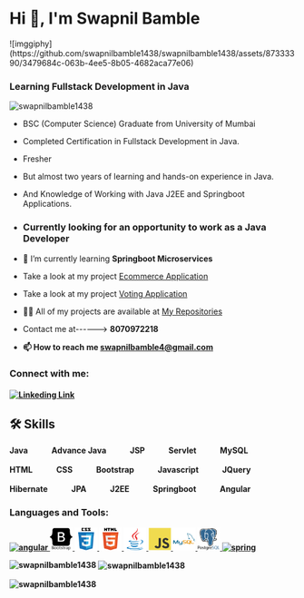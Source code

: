 <h1>Hi 👋, I'm Swapnil Bamble</h1>                               ![imggiphy](https://github.com/swapnilbamble1438/swapnilbamble1438/assets/87333390/3479684c-063b-4ee5-8b05-4682aca77e06)
<h3>Learning Fullstack Development in Java</h3>                

<p align="left"> <img src="https://komarev.com/ghpvc/?username=swapnilbamble1438&label=Profile%20views&color=0e75b6&style=flat" alt="swapnilbamble1438" /> </p>

-  BSC (Computer Science) Graduate from University of Mumbai

-  Completed Certification in Fullstack Development in Java.

-  Fresher

-  But almost two years of learning and hands-on experience in Java.

- And Knowledge of Working with Java J2EE and Springboot Applications.

- <h3> Currently looking for an opportunity to work as a Java Developer</h3>
  
- 🌱 I’m currently learning **Springboot Microservices**

- Take a look at my project [Ecommerce Application](https://swapnilbamble1438.github.io/EcommerceApplication/)

- Take a look at my project [Voting Application](https://swapnilbamble1438.github.io/VotingApplication/)

- 👨‍💻 All of my projects are available at [My Repositories](https://github.com/swapnilbamble1438?tab=repositories)

- Contact me at------> <b>8070972218<b>

- 📫 How to reach me **swapnilbamble4@gmail.com**

<h3 align="left">Connect with me:</h3>
<p align="left">
<a href="https://www.linkedin.com/in/swapnil-bamble-1439951ab/" target="blank"><img align="center" src="https://raw.githubusercontent.com/rahuldkjain/github-profile-readme-generator/master/src/images/icons/Social/linked-in-alt.svg" alt="Linkeding Link" height="30" width="40" /></a>
</p>

## 🛠 Skills

<b>  
Java &ensp;&ensp;&ensp;&ensp;&ensp; Advance Java &ensp;&ensp;&ensp;&ensp;&ensp; JSP &ensp;&ensp;&ensp;&ensp;&ensp; Servlet &ensp;&ensp;&ensp;&ensp;&ensp; MySQL   <br><br>
HTML &ensp;&ensp;&ensp;&ensp;&ensp; CSS &ensp;&ensp;&ensp;&ensp;&ensp; Bootstrap &ensp;&ensp;&ensp;&ensp;&ensp; Javascript &ensp;&ensp;&ensp;&ensp;&ensp; JQuery  <br><br>
Hibernate &ensp;&ensp;&ensp;&ensp;&ensp; JPA &ensp;&ensp;&ensp;&ensp;&ensp; J2EE &ensp;&ensp;&ensp;&ensp;&ensp; Springboot &ensp;&ensp;&ensp;&ensp;&ensp; Angular
</b>


<h3 align="left">Languages and Tools:</h3>
<p align="left"> <a href="https://angular.io" target="_blank" rel="noreferrer"> <img src="https://angular.io/assets/images/logos/angular/angular.svg" alt="angular" width="40" height="40"/> </a> <a href="https://getbootstrap.com" target="_blank" rel="noreferrer"> <img src="https://raw.githubusercontent.com/devicons/devicon/master/icons/bootstrap/bootstrap-plain-wordmark.svg" alt="bootstrap" width="40" height="40"/> </a> <a href="https://www.w3schools.com/css/" target="_blank" rel="noreferrer"> <img src="https://raw.githubusercontent.com/devicons/devicon/master/icons/css3/css3-original-wordmark.svg" alt="css3" width="40" height="40"/> </a> <a href="https://www.w3.org/html/" target="_blank" rel="noreferrer"> <img src="https://raw.githubusercontent.com/devicons/devicon/master/icons/html5/html5-original-wordmark.svg" alt="html5" width="40" height="40"/> </a> <a href="https://www.java.com" target="_blank" rel="noreferrer"> <img src="https://raw.githubusercontent.com/devicons/devicon/master/icons/java/java-original.svg" alt="java" width="40" height="40"/> </a> <a href="https://developer.mozilla.org/en-US/docs/Web/JavaScript" target="_blank" rel="noreferrer"> <img src="https://raw.githubusercontent.com/devicons/devicon/master/icons/javascript/javascript-original.svg" alt="javascript" width="40" height="40"/> </a> <a href="https://www.mysql.com/" target="_blank" rel="noreferrer"> <img src="https://raw.githubusercontent.com/devicons/devicon/master/icons/mysql/mysql-original-wordmark.svg" alt="mysql" width="40" height="40"/> </a> <a href="https://www.postgresql.org" target="_blank" rel="noreferrer"> <img src="https://raw.githubusercontent.com/devicons/devicon/master/icons/postgresql/postgresql-original-wordmark.svg" alt="postgresql" width="40" height="40"/> </a> <a href="https://spring.io/" target="_blank" rel="noreferrer"> <img src="https://www.vectorlogo.zone/logos/springio/springio-icon.svg" alt="spring" width="40" height="40"/> </a> </p>

<p><img align="left" src="https://github-readme-stats.vercel.app/api/top-langs?username=swapnilbamble1438&show_icons=true&locale=en&layout=compact" alt="swapnilbamble1438" /></p>

<p>&nbsp;<img align="center" src="https://github-readme-stats.vercel.app/api?username=swapnilbamble1438&show_icons=true&locale=en" alt="swapnilbamble1438" /></p>

<p><img align="center" src="https://github-readme-streak-stats.herokuapp.com/?user=swapnilbamble1438&" alt="swapnilbamble1438" /></p>
